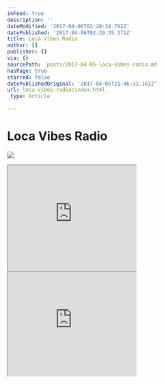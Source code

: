 ```yaml
---
inFeed: true
description: ''
dateModified: '2017-04-06T02:20:34.792Z'
datePublished: '2017-04-06T02:20:35.171Z'
title: Loca Vibes Radio
author: []
publisher: {}
via: {}
sourcePath: _posts/2017-04-05-loca-vibes-radio.md
hasPage: true
starred: false
datePublishedOriginal: '2017-04-05T21:46:31.161Z'
url: loca-vibes-radio/index.html
_type: Article

---
```

# Loca Vibes Radio
![](https://the-grid-user-content.s3-us-west-2.amazonaws.com/71ee35cb-9bf1-4f81-9383-652a7d40419c.jpg)

<iframe src="https://the-grid.github.io/ed-userhtml/?g=eJxdkEFOwzAQRa8SWSrL2hSIENRFPUk02NPaqpOxZsaNuD0hXVDYPj09ff19PjGM2M05avLm0bmN6RLmc1JveudMJ4GplDydvZnIdKv-SRyRb0A4eJNUq7xZO2-F2hRDoRa3gUZbC3wh24_Gxa_S5uloLdT8X1SGcBG7e3W7l_7Z9Q8w1ndoSsNPwp-gCK4s5YgDYwHFeIcl0TwsoREnFa_c7nCTZexfxFhJFvE3cM3SoKyaOezt7ZfDN5aVZ5U" height="244" style=""></iframe>

<iframe src="https://the-grid.github.io/ed-userhtml/?g=eJxtkNFqwzAMRX8lGLrHOlkgD1vdsi8JXqzWBiUykrywv1_mPLSFvp57uFfolK7sZ2jWFDQ607XtwTQR0i2qM0PbmkYmJsS03JxZyDRV_yYOwDsQnpyJqlk-rF2PQmUJE1IJx4lmm9H_AttLYXRVOvRf1vqcXomYRMV2w3vXD3335uf86YvS-J855QIVxRRgZECvENzVo-xYIq3j1jTDonK3Ky6yXfuMGDJtaw8FP0mKx6qZ88nujzn_AUKraG0" height="244" style=""></iframe>